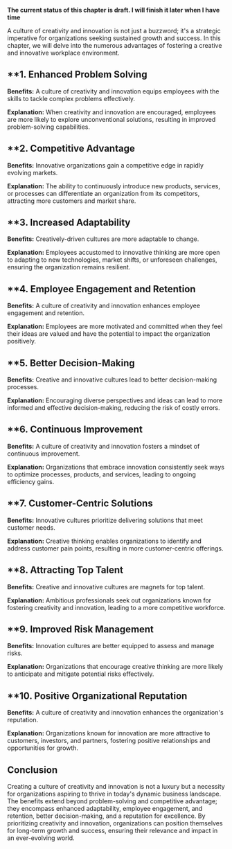 **The current status of this chapter is draft. I will finish it later when I have time**

A culture of creativity and innovation is not just a buzzword; it's a strategic imperative for organizations seeking sustained growth and success. In this chapter, we will delve into the numerous advantages of fostering a creative and innovative workplace environment.

\*\*1. **Enhanced Problem Solving**
-----------------------------------

**Benefits:** A culture of creativity and innovation equips employees with the skills to tackle complex problems effectively.

**Explanation:** When creativity and innovation are encouraged, employees are more likely to explore unconventional solutions, resulting in improved problem-solving capabilities.

\*\*2. **Competitive Advantage**
--------------------------------

**Benefits:** Innovative organizations gain a competitive edge in rapidly evolving markets.

**Explanation:** The ability to continuously introduce new products, services, or processes can differentiate an organization from its competitors, attracting more customers and market share.

\*\*3. **Increased Adaptability**
---------------------------------

**Benefits:** Creatively-driven cultures are more adaptable to change.

**Explanation:** Employees accustomed to innovative thinking are more open to adapting to new technologies, market shifts, or unforeseen challenges, ensuring the organization remains resilient.

\*\*4. **Employee Engagement and Retention**
--------------------------------------------

**Benefits:** A culture of creativity and innovation enhances employee engagement and retention.

**Explanation:** Employees are more motivated and committed when they feel their ideas are valued and have the potential to impact the organization positively.

\*\*5. **Better Decision-Making**
---------------------------------

**Benefits:** Creative and innovative cultures lead to better decision-making processes.

**Explanation:** Encouraging diverse perspectives and ideas can lead to more informed and effective decision-making, reducing the risk of costly errors.

\*\*6. **Continuous Improvement**
---------------------------------

**Benefits:** A culture of creativity and innovation fosters a mindset of continuous improvement.

**Explanation:** Organizations that embrace innovation consistently seek ways to optimize processes, products, and services, leading to ongoing efficiency gains.

\*\*7. **Customer-Centric Solutions**
-------------------------------------

**Benefits:** Innovative cultures prioritize delivering solutions that meet customer needs.

**Explanation:** Creative thinking enables organizations to identify and address customer pain points, resulting in more customer-centric offerings.

\*\*8. **Attracting Top Talent**
--------------------------------

**Benefits:** Creative and innovative cultures are magnets for top talent.

**Explanation:** Ambitious professionals seek out organizations known for fostering creativity and innovation, leading to a more competitive workforce.

\*\*9. **Improved Risk Management**
-----------------------------------

**Benefits:** Innovation cultures are better equipped to assess and manage risks.

**Explanation:** Organizations that encourage creative thinking are more likely to anticipate and mitigate potential risks effectively.

\*\*10. **Positive Organizational Reputation**
----------------------------------------------

**Benefits:** A culture of creativity and innovation enhances the organization's reputation.

**Explanation:** Organizations known for innovation are more attractive to customers, investors, and partners, fostering positive relationships and opportunities for growth.

**Conclusion**
--------------

Creating a culture of creativity and innovation is not a luxury but a necessity for organizations aspiring to thrive in today's dynamic business landscape. The benefits extend beyond problem-solving and competitive advantage; they encompass enhanced adaptability, employee engagement, and retention, better decision-making, and a reputation for excellence. By prioritizing creativity and innovation, organizations can position themselves for long-term growth and success, ensuring their relevance and impact in an ever-evolving world.
